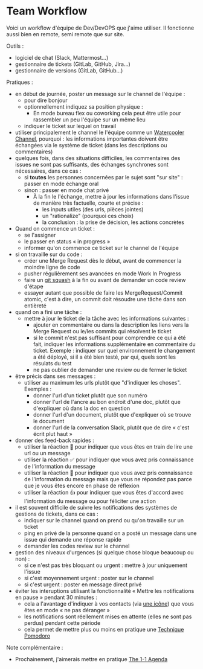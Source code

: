 # Team Workflow

Voici un workflow d'équipe de Dev/DevOPS que j'aime utiliser. Il fonctionne aussi bien en remote, semi remote que sur site.

Outils :

- logiciel de chat (Slack, Mattermost…)
- gestionnaire de tickets (GitLab, GitHub, Jira…)
- gestionnaire de versions (GitLab, GitHub…)

Pratiques :

- en début de journée, poster un message sur le channel de l'équipe :
	- pour dire bonjour
	- optionnellement indiquez sa position physique :
		- En mode bureau flex ou coworking cela peut être utile pour rassembler un peu l'équipe sur un même lieu
	- indiquer le ticket sur lequel on travail
- utiliser principalement le channel le l'équipe comme un [Watercooler Channel](https://revelry.co/watercooler-channel/), pourquoi : les informations importantes doivent être échangées via le système de ticket (dans les descriptions ou commentaires)
- quelques fois, dans des situations difficiles, les commentaires des issues ne sont pas suffisants, des échanges synchrones sont nécessaires, dans ce cas :
	- si **toutes** les personnes concernées par le sujet sont "sur site" : passer en mode échange oral
	- sinon : passer en mode chat privé
		- À la fin le l'échange, mettre à jour les informations dans l'issue de manière très factuelle, courte et précise :
			- les inputs utiles (des urls, pièces jointes)
			- un "rationalize" (pourquoi ces choix)
			- la conclusion : la prise de décision, les actions concrètes
- Quand on commence un ticket :
  - se l'assigner
  - le passer en status « in progress »
  - informer qu'on commence ce ticket sur le channel de l'équipe
- si on travaille sur du code :
  - créer une Merge Request dès le début, avant de commencer la moindre ligne de code
  - pusher régulièrement ses avancées en mode Work In Progress
  - faire un [git squash](https://git-scm.com/book/fr/v1/Utilitaires-Git-R%C3%A9%C3%A9crire-l-historique) à la fin ou avant de demander un code review d'étape
  - essayer autant que possible de faire les MergeRequest/Commit atomic, c'est à dire, un commit doit résoudre une tâche dans son entièreté
- quand on a fini une tâche :
  - mettre à jour le ticket de la tâche avec les informations suivantes :
    - ajouter en commentaire ou dans la description les liens vers la Merge Request ou le/les commits qui résolvent le ticket
    - si le commit n'est pas suffisant pour comprendre ce qui a été fait, indiquer les informations supplémentaire en commentaire du ticket. Exemple : indiquer sur quel environnement le changement a été déployé, si il a été bien testé, par qui, quels sont les résulats du test
    - ne pas oublier de demander une review ou de fermer le ticket
- être précis dans ses messages :
 	- utiliser au maximum les urls plutôt que "d'indiquer les choses". Exemples :
		- donner l'url d'un ticket plutôt que son numéro
		- donner l'url de l'ancre au bon endroit d'une doc, plutôt que d'expliquer où dans la doc en question
		- donner l'url d'un document, plutôt que d'expliquer où se trouve le document
		- donner l'url de la conversation Slack, plutôt que de dire « c'est écrit plut haut »
- donner des feed-back rapides :
	- utiliser la réaction 👀 pour indiquer que vous êtes en train de lire une url ou un message
	- utiliser la réaction ✅ pour indiquer que vous avez pris connaissance de l'information du message
	- utiliser la réaction 🤔 pour indiquer que vous avez pris connaissance de l'information du message mais que vous ne répondez pas parce que je vous êtes encore en phase de réflexion
	- utiliser la réaction 👍 pour indiquer que vous êtes d'accord avec l'information du message ou pour féliciter une action
- il est souvent difficile de suivre les notifications des systèmes de gestions de tickets, dans ce cas :
	- indiquer sur le channel quand on prend ou qu'on travaille sur un ticket
	- ping en privé de la personne quand on a posté un message dans une issue qui demande une réponse rapide
	- demander les codes review sur le channel
- gestion des niveaux d'urgences (si quelque chose bloque beaucoup ou non) :
	- si ce n'est pas très bloquant ou urgent : mettre à jour uniquement l'issue
	- si c'est moyennement urgent : poster sur le channel
	- si c'est urgent : poster en message direct privé
- éviter les interuptions utilisant la fonctionnalité « Mettre les notifications en pause » pendant 30 minutes :
	- cela a l'avantage d'indiquer à vos contacts (via [une icône](https://get.slack.help/hc/fr-fr/articles/214908388-Diff%C3%A9rer-les-notifications-avec-le-mode-Ne-pas-d%C3%A9ranger)) que vous êtes en mode « ne pas déranger »
	- les notifications sont réellement mises en attente (elles ne sont pas perdus) pendant cette période
  - cela permet de mettre plus ou moins en pratique une [Technique Pomodoro](https://fr.wikipedia.org/wiki/Technique_Pomodoro)

Note complémentaire :

- Prochainement, j'aimerais mettre en pratique [The 1-1 Agenda](https://about.gitlab.com/handbook/leadership/1-1/)
